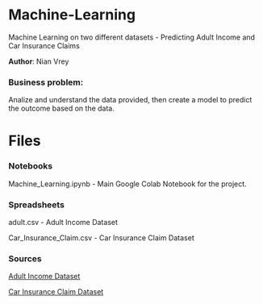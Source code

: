 # Machine-Learning
Machine Learning on two different datasets - Predicting Adult Income and Car Insurance Claims

**Author**: Nian Vrey

### Business problem:

Analize and understand the data provided, then create a model to predict the outcome based on the data.

# Files
### Notebooks
Machine_Learning.ipynb - Main Google Colab Notebook for the project.

### Spreadsheets
adult.csv - Adult Income Dataset

Car_Insurance_Claim.csv - Car Insurance Claim Dataset

### Sources
[Adult Income Dataset](https://www.kaggle.com/datasets/wenruliu/adult-income-dataset)

[Car Insurance Claim Dataset](https://www.kaggle.com/datasets/sagnik1511/car-insurance-data)

